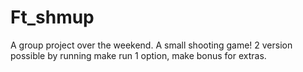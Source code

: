 # Ft_shmup
A group project over the weekend. A small shooting game! 2 version possible by running make run 1 option, make bonus for extras.
